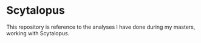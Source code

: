 # Scytalopus
This repository is reference to the analyses I have done during my masters, working with Scytalopus.
